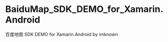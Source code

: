 BaiduMap_SDK_DEMO_for_Xamarin.Android
=====================================

百度地图 SDK DEMO for Xamarin.Android by imknown
